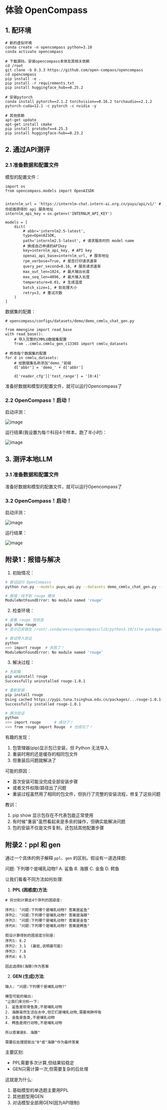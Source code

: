# 体验 OpenCompass 

## 1. 配环境

```
# 新的虚拟环境
conda create -n opencompass python=3.10
conda activate opencompass

# 下载源码，安装opencompass本体及其相关依赖
cd /root
git clone -b 0.3.3 https://github.com/open-compass/opencompass
cd opencompass
pip install -e .
pip install -r requirements.txt
pip install huggingface_hub==0.25.2

# 安装pytorch
conda install pytorch==2.1.2 torchvision==0.16.2 torchaudio==2.1.2 pytorch-cuda=12.1 -c pytorch -c nvidia -y

# 其他依赖
apt-get update
apt-get install cmake
pip install protobuf==4.25.3
pip install huggingface-hub==0.23.2
```

## 2. 通过API测评

### 2.1 准备数据和配置文件

模型的配置文件：

```
import os
from opencompass.models import OpenAISDK


internlm_url = 'https://internlm-chat.intern-ai.org.cn/puyu/api/v1/' # 你前面获得的 api 服务地址
internlm_api_key = os.getenv('INTERNLM_API_KEY')

models = [
    dict(
        # abbr='internlm2.5-latest',
        type=OpenAISDK,
        path='internlm2.5-latest', # 请求服务时的 model name
        # 换成自己申请的APIkey
        key=internlm_api_key, # API key
        openai_api_base=internlm_url, # 服务地址
        rpm_verbose=True, # 是否打印请求速率
        query_per_second=0.16, # 服务请求速率
        max_out_len=1024, # 最大输出长度
        max_seq_len=4096, # 最大输入长度
        temperature=0.01, # 生成温度
        batch_size=1, # 批处理大小
        retry=3, # 重试次数
    )
]
```

数据集的配置：

```
# opencompass/configs/datasets/demo/demo_cmmlu_chat_gen.py

from mmengine import read_base
with read_base():
    # 导入完整的CMMLU数据集配置
    from ..cmmlu.cmmlu_gen_c13365 import cmmlu_datasets

# 修改每个数据集的配置
for d in cmmlu_datasets:
    # 给数据集名称添加"demo_"前缀
    d['abbr'] = 'demo_' + d['abbr']
    
    d['reader_cfg']['test_range'] = '[0:4]'
```

准备好数据和模型的配置文件，就可以运行Opencompass了

### 2.2 OpenCompass！启动！
启动评测：

![image](https://github.com/user-attachments/assets/4b8da074-6bb2-4dac-87b3-9dbab9f779b1)

运行结果(我设置为每个科目4个样本，跑了半小时)：

![image](https://github.com/user-attachments/assets/5e8fc4f4-90e1-4d82-bdd1-fd77b541a961)


## 3. 测评本地LLM

### 3.1 准备数据和配置文件

准备好数据和模型的配置文件，就可以运行Opencompass了

### 3.2 OpenCompass！启动！
启动评测：

![image](https://github.com/user-attachments/assets/5eb5fbb7-f6a1-4e04-8423-836d8012a0d7)

运行结果：

![image](https://github.com/user-attachments/assets/25077e1b-de19-4e41-9f9c-373691edec4f)


## 附录1：报错与解决

1. 初始情况：
```bash
# 尝试运行 OpenCompass
python run.py --models puyu_api.py --datasets demo_cmmlu_chat_gen.py --debug

# 报错：找不到 rouge 模块
ModuleNotFoundError: No module named 'rouge'
```

2. 检查环境：
```bash
# 查看 rouge 包状态
pip show rouge
# 显示已安装在 /root/.conda/envs/opencompass/lib/python3.10/site-packages

# 尝试导入验证
python
>>> import rouge  # 失败了！
ModuleNotFoundError: No module named 'rouge'
```

3. 解决过程：
```bash
# 先卸载
pip uninstall rouge
Successfully uninstalled rouge-1.0.1

# 重新安装
pip install rouge
Using cached https://pypi.tuna.tsinghua.edu.cn/packages/...rouge-1.0.1-py3-none-any.whl
Successfully installed rouge-1.0.1

# 再次验证
python
>>> import rouge      # 成功了！
>>> from rouge import Rouge  # 也成功了！
```

有趣的发现：
1. 包管理器(pip)显示包已安装，但 Python 无法导入
2. 重装时用的还是缓存的相同包文件
3. 但重装后问题就解决了

可能的原因：
- 首次安装可能没完成全部安装步骤
- 或者文件权限/路径出了问题
- 重装过程虽然用了相同的包文件，但执行了完整的安装流程，修复了这些问题

教训：
1. pip show 显示包存在不代表包能正常使用
2. 有时候"重装"虽然看起来是多余的操作，但确实能解决问题
3. 包的安装不仅是文件复制，还包括其他配置步骤

## 附录2：ppl 和 gen

通过一个具体的例子解释 `ppl`、`gen` 的区别。假设有一道选择题:

问题: 下列哪个是哺乳动物?
A. 鲨鱼
B. 海豚
C. 金鱼
D. 鳄鱼

让我们看看不同方法如何处理:

1. **PPL (困惑度)方法**:
```
# 将分别计算这4个序列的困惑度:

序列1: "问题:下列哪个是哺乳动物? 答案是鲨鱼"
序列2: "问题:下列哪个是哺乳动物? 答案是海豚" 
序列3: "问题:下列哪个是哺乳动物? 答案是金鱼"
序列4: "问题:下列哪个是哺乳动物? 答案是鳄鱼"

假设计算得到的困惑度分别是:
序列1: 8.2
序列2: 3.1  (最低,说明最可能)
序列3: 7.8
序列4: 6.5

因此选择B(海豚)作为答案
```

2. **GEN (生成)方法**:
```
输入: "问题:下列哪个是哺乳动物?"

模型可能的输出:
"让我们来分析一下:
1. 鲨鱼是软骨鱼类,不是哺乳动物
2. 海豚虽然生活在水中,但它们是哺乳动物,需要用肺呼吸
3. 金鱼是鱼类,不是哺乳动物
4. 鳄鱼是爬行动物,不是哺乳动物

所以答案是B. 海豚"

需要后处理提取出"B"或"海豚"作为最终答案
```


主要区别:
- PPL需要多次计算,但结果较稳定
- GEN只需计算一次,但需要复杂的后处理

这就是为什么:
1. 基础模型的单选题主要用PPL
2. 其他题型用GEN
3. 对话模型全部用GEN(因为API限制)
